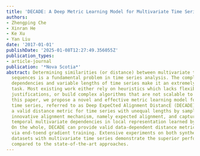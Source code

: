 ```yaml
---
title: 'DECADE: A Deep Metric Learning Model for Multivariate Time Series'
authors:
- Zhengping Che
- Xinran He
- Ke Xu
- Yan Liu
date: '2017-01-01'
publishDate: '2025-01-08T12:27:49.356055Z'
publication_types:
- article-journal
publication: '*Nova Scotia*'
abstract: Determining similarities (or distance) between multivariate time series
  sequences is a fundamental problem in time series analysis. The complex temporal
  dependencies and variable lengths of time series make it an extremely challenging
  task. Most existing work either rely on heuristics which lacks flexibility and theoretical
  justifications, or build complex algorithms that are not scalable to big data. In
  this paper, we propose a novel and effective metric learning model for multivariate
  time series, referred to as Deep ExpeCted Alignment DistancE (DECADE). It yields
  a valid distance metric for time series with unequal lengths by sampling from an
  innovative alignment mechanism, namely expected alignment, and captures complex
  temporal multivariate dependencies in local representation learned by deep networks.
  On the whole, DECADE can provide valid data-dependent distance metric efficiently
  via end-toend gradient training. Extensive experiments on both synthetic and application
  datasets with multivariate time series demonstrate the superior performance of DECADE
  compared to the state-of-the-art approaches.
---
```

